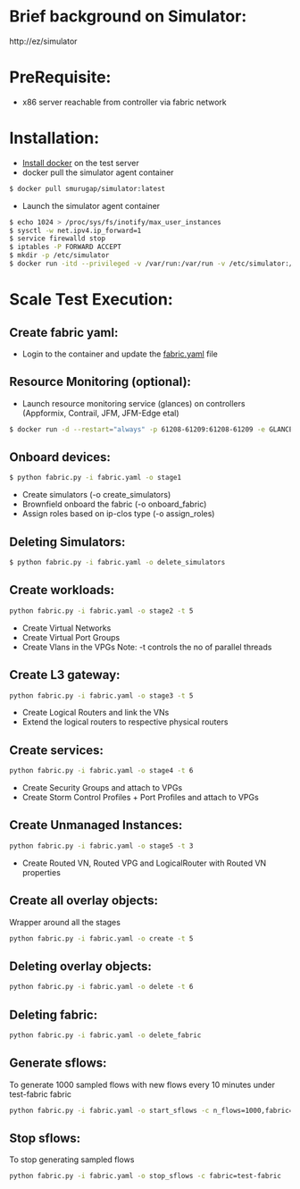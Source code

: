 # Brief background on Simulator:
http://ez/simulator

# PreRequisite:
* x86 server reachable from controller via fabric network

# Installation:
* [Install docker](https://docs.docker.com/engine/install/centos/) on the test server
* docker pull the simulator agent container
```sh
$ docker pull smurugap/simulator:latest
```
* Launch the simulator agent container
```sh
$ echo 1024 > /proc/sys/fs/inotify/max_user_instances
$ sysctl -w net.ipv4.ip_forward=1
$ service firewalld stop
$ iptables -P FORWARD ACCEPT
$ mkdir -p /etc/simulator
$ docker run -itd --privileged -v /var/run:/var/run -v /etc/simulator:/etc/simulator --net host --name simulator-agent smurugap/simulator:latest
```

# Scale Test Execution:
## Create fabric yaml:
* Login to the container and update the [fabric.yaml](https://github.com/smurugap/simulator/blob/master/fabric.yaml) file

## Resource Monitoring (optional):
* Launch resource monitoring service (glances) on controllers (Appformix, Contrail, JFM, JFM-Edge etal)
```sh
$ docker run -d --restart="always" -p 61208-61209:61208-61209 -e GLANCES_OPT="-w" -v /var/run/docker.sock:/var/run/docker.sock:ro --pid host nicolargo/glances
```

## Onboard devices:
```sh
$ python fabric.py -i fabric.yaml -o stage1
```
* Create simulators (-o create_simulators)
* Brownfield onboard the fabric (-o onboard_fabric)
* Assign roles based on ip-clos type (-o assign_roles)

## Deleting Simulators:
```sh
$ python fabric.py -i fabric.yaml -o delete_simulators
```

## Create workloads:
```sh
python fabric.py -i fabric.yaml -o stage2 -t 5
```
* Create Virtual Networks
* Create Virtual Port Groups
* Create Vlans in the VPGs
Note: -t controls the no of parallel threads

## Create L3 gateway:
```sh
python fabric.py -i fabric.yaml -o stage3 -t 5
```
* Create Logical Routers and link the VNs
* Extend the logical routers to respective physical routers

## Create services:
```sh
python fabric.py -i fabric.yaml -o stage4 -t 6
```
* Create Security Groups and attach to VPGs
* Create Storm Control Profiles + Port Profiles and attach to VPGs

## Create Unmanaged Instances:
```sh
python fabric.py -i fabric.yaml -o stage5 -t 3
```
* Create Routed VN, Routed VPG and LogicalRouter with Routed VN properties

## Create all overlay objects:
Wrapper around all the stages
```sh
python fabric.py -i fabric.yaml -o create -t 5
```

## Deleting overlay objects:
```sh
python fabric.py -i fabric.yaml -o delete -t 6
```

## Deleting fabric:
```sh
python fabric.py -i fabric.yaml -o delete_fabric
```

## Generate sflows:
To generate 1000 sampled flows with new flows every 10 minutes under test-fabric fabric
```sh
python fabric.py -i fabric.yaml -o start_sflows -c n_flows=1000,fabric=test-fabric,refresh_interval=10
```

## Stop sflows:
To stop generating sampled flows
```sh
python fabric.py -i fabric.yaml -o stop_sflows -c fabric=test-fabric
```
